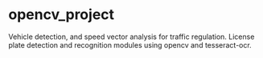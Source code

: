 # opencv_project
Vehicle detection, and speed vector analysis for traffic regulation.  License plate detection and recognition modules using opencv and tesseract-ocr.
